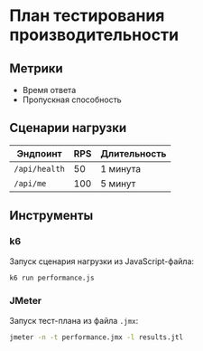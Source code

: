 # План тестирования производительности

## Метрики

- Время ответа
- Пропускная способность

## Сценарии нагрузки

| Эндпоинт      | RPS | Длительность |
|---------------|-----|--------------|
| `/api/health` | 50  | 1 минута     |
| `/api/me`     | 100 | 5 минут      |

## Инструменты

### k6

Запуск сценария нагрузки из JavaScript-файла:

```bash
k6 run performance.js
```

### JMeter

Запуск тест-плана из файла `.jmx`:

```bash
jmeter -n -t performance.jmx -l results.jtl
```

